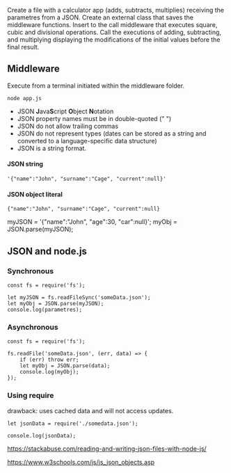 
Create a file with a calculator app (adds, subtracts, multiplies) receiving the parametres from a JSON. Create an external class that saves the middleware functions. Insert to the call middleware that executes square, cubic and divisional operations. Call the executions of adding, subtracting, and multiplying displaying the modifications of the initial values before the final result.


## Middleware

Execute from a terminal initiated within the middleware folder.

```
node app.js

```



- JSON **J**ava**S**cript **O**bject **N**otation
- JSON property names must be in double-quoted (" ")
- JSON do not allow trailing commas
- JSON do not represent types  (dates can be stored as a string and converted to a language-specific data structure)
- JSON is a string format.
#### JSON string
```
'{"name":"John", "surname":"Cage", "current":null}'
```
#### JSON object literal 
```
{"name":"John", "surname":"Cage", "current":null}
```

myJSON = '{"name":"John", "age":30, "car":null}';
myObj = JSON.parse(myJSON);

## JSON and node.js

### Synchronous 
```
const fs = require('fs');

let myJSON = fs.readFileSync('someData.json');
let myObj = JSON.parse(myJSON);
console.log(parametres);
```
### Asynchronous 
```
const fs = require('fs');

fs.readFile('someData.json', (err, data) => {
    if (err) throw err;
    let myObj = JSON.parse(data);
    console.log(myObj);
});
```
### Using require 
drawback: uses cached data and will not access updates.

```
let jsonData = require('./somedata.json');

console.log(jsonData);
```

https://stackabuse.com/reading-and-writing-json-files-with-node-js/

https://www.w3schools.com/js/js_json_objects.asp



